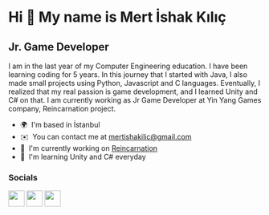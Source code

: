 Hi 👋 My name is Mert İshak Kılıç
=================================

Jr. Game Developer
------------------

I am in the last year of my Computer Engineering education. I have been learning coding for 5 years. In this journey that I started with Java, I also made small projects using Python, Javascript and C languages. Eventually, I realized that my real passion is game development, and I learned Unity and C# on that. I am currently working as Jr Game Developer at Yin Yang Games company, Reincarnation project.

* 🌍  I'm based in İstanbul
* ✉️  You can contact me at [mertishakilic@gmail.com](mailto:mertishakilic@gmail.com)
* 🚀  I'm currently working on [Reincarnation](http://reincarnationgame.io)
* 🧠  I'm learning Unity and C# everyday


### Socials

<p align="left"> <a href="https://discord.com/users/mertiq#7723" target="_blank" rel="noreferrer"><img src="https://raw.githubusercontent.com/danielcranney/readme-generator/main/public/icons/socials/discord.svg" width="32" height="32" /></a> <a href="https://www.github.com/Mertiq" target="_blank" rel="noreferrer"><img src="https://raw.githubusercontent.com/danielcranney/readme-generator/main/public/icons/socials/github.svg" width="32" height="32" /></a> <a href="https://www.linkedin.com/in/mertiq" target="_blank" rel="noreferrer"><img src="https://raw.githubusercontent.com/danielcranney/readme-generator/main/public/icons/socials/linkedin.svg" width="32" height="32" /></a></p>
